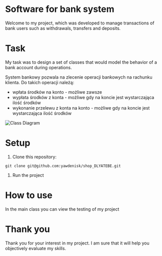 # Software for bank system
Welcome to my project, which was developed to manage transactions of bank users such as withdrawals, transfers and deposits.
# Task

My task was to design a set of classes that would model the behavior of a bank account during operations.

System bankowy pozwala na zlecenie operacji bankowych na rachunku klienta.
Do takich operacji należą:
* wpłata środków na konto - możliwe zawsze 
* wypłata środków z konta - możliwe gdy na koncie jest wystarczająca ilość środków 
* wykonanie przelewu z konta na konto - możliwe gdy na koncie jest wystarczająca ilość środków 
  
![Class Diagram](http://www.plantuml.com/plantuml/proxy?src=https://raw.githubusercontent.com/PJMPR/lab05-Objects-Modelling/main/UML/diagram1.puml)

# Setup
1. Clone this repository:
   
```git clone git@github.com:yawdenisk/shop_DLYATEBE.git```

1. Run the project
# How to use 
In the main class you can view the testing of my project
# Thank you
Thank you for your interest in my project. I am sure that it will help you objectively evaluate my skills.

